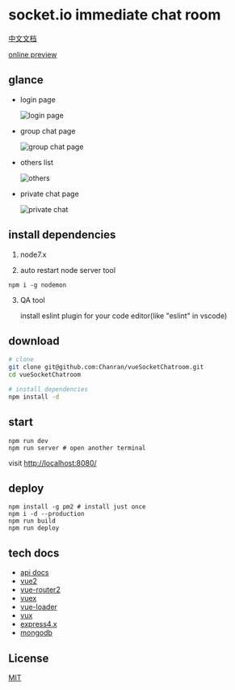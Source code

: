 # socket.io immediate chat room

[中文文档](./docs/README_zh_cn.md)

[online preview](http://182.254.231.203:3000/)

## glance

- login page

  ![login page](./docs/login.png)

- group chat page

  ![group chat page](./docs/group_chat.png)

- others list

  ![others](./docs/others.png)

- private chat page

  ![private chat](./docs/private_chat.png)

## install dependencies

1. node7.x

2. auto restart node server tool

```
npm i -g nodemon
```

3. QA tool

    install eslint plugin for your code editor(like "eslint" in vscode)

## download

``` bash
# clone
git clone git@github.com:Chanran/vueSocketChatroom.git
cd vueSocketChatroom

# install dependencies
npm install -d
```

## start

```
npm run dev
npm run server # open another terminal
```

visit [http://localhost:8080/](http://localhost:8080/)

## deploy

```
npm install -g pm2 # install just once
npm i -d --production
npm run build
npm run deploy
```

## tech docs

- [api docs](https://www.showdoc.cc/1629169?page_id=14974136)
- [vue2](https://vuejs.org/)
- [vue-router2](https://router.vuejs.org/en/)
- [vuex](https://vuex.vuejs.org/en/)
- [vue-loader](https://vue-loader.vuejs.org/en/)
- [vux](https://vux.li/#/)
- [express4.x](https://expressjs.com/)
- [mongodb](https://docs.mongodb.com/)

## License

[MIT](./LICENSE)
